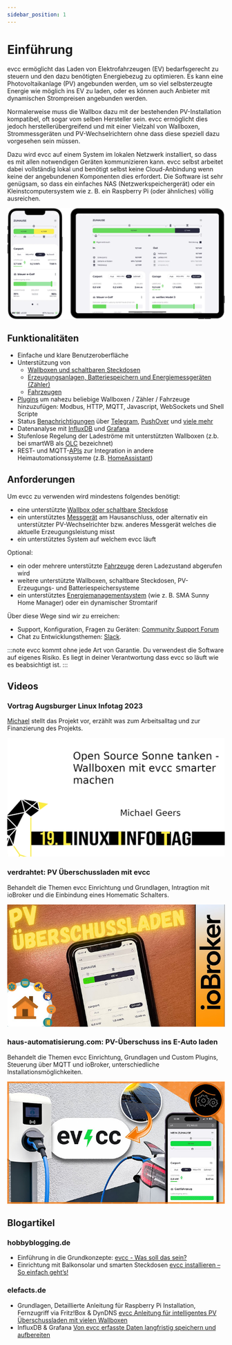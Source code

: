 ```yaml
---
sidebar_position: 1
---
```


# Einführung

evcc ermöglicht das Laden von Elektrofahrzeugen (EV) bedarfsgerecht zu steuern und den dazu benötigten Energiebezug zu optimieren. Es kann eine Photovoltaikanlage (PV) angebunden werden, um so viel selbsterzeugte Energie wie möglich ins EV zu laden, oder es können auch Anbieter mit dynamischen Strompreisen angebunden werden.

Normalerweise muss die Wallbox dazu mit der bestehenden PV-Installation kompatibel, oft sogar vom selben Hersteller sein. evcc ermöglicht dies jedoch herstellerübergreifend und mit einer Vielzahl von Wallboxen, Strommessgeräten und PV-Wechselrichtern ohne dass diese speziell dazu vorgesehen sein müssen.

Dazu wird evcc auf einem System im lokalen Netzwerk installiert, so dass es mit allen notwendigen Geräten kommunizieren kann. evcc selbst arbeitet dabei vollständig lokal und benötigt selbst keine Cloud-Anbindung wenn keine der angebundenen Komponenten dies erfordert. Die Software ist sehr genügsam, so dass ein einfaches NAS (Netzwerkspeichergerät) oder ein Kleinstcomputersystem wie z. B. ein Raspberry Pi (oder ähnliches) völlig ausreichen.

![Screenshot](screenshot.webp)

## Funktionalitäten

- Einfache und klare Benutzeroberfläche
- Unterstützung von
  - [Wallboxen und schaltbaren Steckdosen](/docs/devices/chargers)
  - [Erzeugungsanlagen, Batteriespeichern und Energiemessgeräten (Zähler)](/docs/devices/meters)
  - [Fahrzeugen](/docs/devices/vehicles)
- [Plugins](/docs/reference/plugins) um nahezu beliebige Wallboxen / Zähler / Fahrzeuge hinzuzufügen: Modbus, HTTP, MQTT, Javascript, WebSockets und Shell Scripte
- Status [Benachrichtigungen](/docs/reference/configuration/messaging) über [Telegram](https://telegram.org), [PushOver](https://pushover.net) und [viele mehr](https://containrrr.dev/shoutrrr/)
- Datenanalyse mit [InfluxDB](https://www.influxdata.com) und [Grafana](https://grafana.com/grafana/)
- Stufenlose Regelung der Ladeströme mit unterstützten Wallboxen (z.b. bei smartWB als [OLC](https://board.evse-wifi.de/viewtopic.php?f=16&t=187) bezeichnet)
- REST- und MQTT-[APIs](/docs/reference/api) zur Integration in andere Heimautomationssysteme (z.B. [HomeAssistant](https://github.com/evcc-io/evcc-hassio-addon))

## Anforderungen

Um evcc zu verwenden wird mindestens folgendes benötigt:

- eine unterstützte [Wallbox oder schaltbare Steckdose](/docs/devices/chargers)
- ein unterstütztes [Messgerät](/docs/devices/meters) am Hausanschluss, oder alternativ ein unterstützter PV-Wechselrichter bzw. anderes Messgerät welches die aktuelle Erzeugungsleistung misst
- ein unterstütztes System auf welchem evcc läuft

Optional:

- ein oder mehrere unterstützte [Fahrzeuge](/docs/devices/vehicles) deren Ladezustand abgerufen wird
- weitere unterstützte Wallboxen, schaltbare Steckdosen, PV-Erzeugungs- und Batteriespeichersysteme
- ein unterstütztes [Energiemanagementsystem](/docs/reference/configuration/hems) (wie z. B. SMA Sunny Home Manager) oder ein dynamischer Stromtarif

Über diese Wege sind wir zu erreichen:

- Support, Konfiguration, Fragen zu Geräten: [Community Support Forum](https://github.com/evcc-io/evcc/discussions)
- Chat zu Entwicklungsthemen: [Slack](https://evcc.io/slack).

:::note
evcc kommt ohne jede Art von Garantie. Du verwendest die Software auf eigenes Risiko. Es liegt in deiner Verantwortung dass evcc so läuft wie es beabsichtigt ist.
:::

## Videos

### Vortrag Augsburger Linux Infotag 2023

[Michael](https://github.com/naltatis) stellt das Projekt vor, erzählt was zum Arbeitsalltag und zur Finanzierung des Projekts.

[![YouTube LIT2023](youtube_linux_infotag.png)](https://www.youtube.com/watch?v=qN8JwBWOlzw)

### verdrahtet: PV Überschussladen mit evcc

Behandelt die Themen evcc Einrichtung und Grundlagen, Intragtion mit ioBroker und die Einbindung eines Homematic Schalters.

[![YouTube verdrahtet](youtube_verdrahtet.jpg)](https://youtu.be/6JxktkEaZ2o)

### haus-automatisierung.com: PV-Überschuss ins E-Auto laden

Behandelt die Themen evcc Einrichtung, Grundlagen und Custom Plugins, Steuerung über MQTT und ioBroker, unterschiedliche Installationsmöglichkeiten.

[![YouTube Haus Automatisierung](youtube_hausautomatisierung.jpg)](https://youtu.be/93C47QUjomQ)

## Blogartikel

### hobbyblogging.de

- Einführung in die Grundkonzepte: [evcc - Was soll das sein?](https://hobbyblogging.de/evcc-was-soll-das-sein)
- Einrichtung mit Balkonsolar und smarten Steckdosen [evcc installieren – So einfach geht’s!](https://hobbyblogging.de/evcc-installieren)

### elefacts.de

- Grundlagen, Detaillierte Anleitung für Raspberry Pi Installation, Fernzugriff via Fritz!Box & DynDNS [evcc Anleitung für intelligentes PV Überschussladen mit vielen Wallboxen](https://www.elefacts.de/test-206-evcc_anleitung_fuer_intelligentes_pv_ueberschussladen_mit_vielen_wallboxen)
- InfluxDB & Grafana [Von evcc erfasste Daten langfristig speichern und aufbereiten](https://www.elefacts.de/test-208-von_evcc_erfasste_daten_langfristig_speichern_und_aufbereiten)
